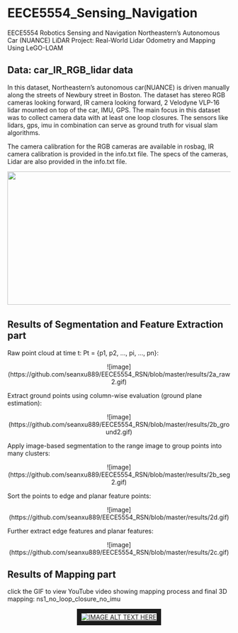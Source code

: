 # EECE5554_Sensing_Navigation
EECE5554 Robotics Sensing and Navigation Northeastern’s Autonomous Car (NUANCE) LiDAR Project: 
Real-World Lidar Odometry and Mapping Using LeGO-LOAM

## Data: car_IR_RGB_lidar data

In this dataset, Northeastern’s autonomous car(NUANCE) is driven manually along the streets of Newbury street in Boston. The dataset has stereo RGB cameras looking forward, IR camera looking forward, 2 Velodyne VLP-16 lidar mounted on top of the car, IMU, GPS. The main focus in this dataset was to collect camera data with at least one  loop closures. The sensors like lidars, gps, imu in combination can serve as ground truth for visual slam algorithms.

The camera calibration for the RGB cameras are available in rosbag, IR camera calibration is provided in the info.txt file. The specs of the cameras, Lidar are also provided in the info.txt file.

<p align="center">
<img src="https://github.com/seanxu889/EECE5554_Sensing_Navigation/blob/master/Data/car_IR_RGB_lidar_data_screenshot.png" height="300" width="600">
</p>

## Results of Segmentation and Feature Extraction part

Raw point cloud at time t: Pt = {p1, p2, …, pi, …, pn}:
<p align="center">
![image](https://github.com/seanxu889/EECE5554_RSN/blob/master/results/2a_raw2.gif)
</p>
      
Extract ground points using column-wise evaluation (ground plane estimation):
<p align="center">
![image](https://github.com/seanxu889/EECE5554_RSN/blob/master/results/2b_ground2.gif)
</p>

Apply image-based segmentation to the range image to group points into many clusters:
<p align="center">
![image](https://github.com/seanxu889/EECE5554_RSN/blob/master/results/2b_seg2.gif)
</p>

Sort the points to edge and planar feature points:
<p align="center">
![image](https://github.com/seanxu889/EECE5554_RSN/blob/master/results/2d.gif)
</p>

Further extract edge features and planar features:
<p align="center">
![image](https://github.com/seanxu889/EECE5554_RSN/blob/master/results/2c.gif)
</p>

## Results of Mapping part
click the GIF to view YouTube video showing mapping process and final 3D mapping: ns1_no_loop_closure_no_imu

<div align="center">
      <a href="http://www.youtube.com/watch?feature=player_embedded&v=ZVJjqH2R0SQ
" target="_blank">
      <img 
       src="https://github.com/seanxu889/EECE5554_RSN/blob/master/results/overview1.gif" 
       alt="IMAGE ALT TEXT HERE" width="560" height="400" border="10" />
       </a>
     </div>
